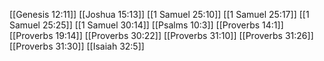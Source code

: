 [[Genesis 12:11]]
[[Joshua 15:13]]
[[1 Samuel 25:10]]
[[1 Samuel 25:17]]
[[1 Samuel 25:25]]
[[1 Samuel 30:14]]
[[Psalms 10:3]]
[[Proverbs 14:1]]
[[Proverbs 19:14]]
[[Proverbs 30:22]]
[[Proverbs 31:10]]
[[Proverbs 31:26]]
[[Proverbs 31:30]]
[[Isaiah 32:5]]
